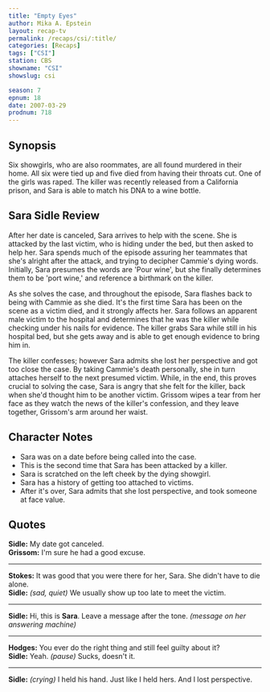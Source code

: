 ```yaml
---
title: "Empty Eyes"
author: Mika A. Epstein
layout: recap-tv
permalink: /recaps/csi/:title/
categories: [Recaps]
tags: ["CSI"]
station: CBS
showname: "CSI"
showslug: csi

season: 7
epnum: 18
date: 2007-03-29
prodnum: 718  
---
```


## Synopsis

Six showgirls, who are also roommates, are all found murdered in their home. All six were tied up and five died from having their throats cut. One of the girls was raped. The killer was recently released from a California prison, and Sara is able to match his DNA to a wine bottle.

## Sara Sidle Review

After her date is canceled, Sara arrives to help with the scene. She is attacked by the last victim, who is hiding under the bed, but then asked to help her. Sara spends much of the episode assuring her teammates that she's alright after the attack, and trying to decipher Cammie's dying words. Initially, Sara presumes the words are 'Pour wine', but she finally determines them to be 'port wine,' and reference a birthmark on the killer.

As she solves the case, and throughout the episode, Sara flashes back to being with Cammie as she died. It's the first time Sara has been on the scene as a victim died, and it strongly affects her. Sara follows an apparent male victim to the hospital and determines that he was the killer while checking under his nails for evidence. The killer grabs Sara while still in his hospital bed, but she gets away and is able to get enough evidence to bring him in.

The killer confesses; however Sara admits she lost her perspective and got too close the case. By taking Cammie's death personally, she in turn attaches herself to the next presumed victim. While, in the end, this proves crucial to solving the case, Sara is angry that she felt for the killer, back when she'd thought him to be another victim. Grissom wipes a tear from her face as they watch the news of the killer's confession, and they leave together, Grissom's arm around her waist.

## Character Notes

* Sara was on a date before being called into the case.  
* This is the second time that Sara has been attacked by a killer.   
* Sara is scratched on the left cheek by the dying showgirl.  
* Sara has a history of getting too attached to victims.   
* After it's over, Sara admits that she lost perspective, and took someone at face value. 

## Quotes

**Sidle:** My date got canceled.  
**Grissom:** I'm sure he had a good excuse.  

- - -

**Stokes:** It was good that you were there for her, Sara. She didn't have to die alone.  
**Sidle:** _(sad, quiet)_ We usually show up too late to meet the victim.  

- - -

**Sidle:** Hi, this is **Sara**. Leave a message after the tone. _(message on her answering machine)_
  

- - -

**Hodges:** You ever do the right thing and still feel guilty about it?  
**Sidle:** Yeah. _(pause)_ Sucks, doesn't it.  

- - -

**Sidle:** _(crying)_ I held his hand. Just like I held hers. And I lost perspective.
